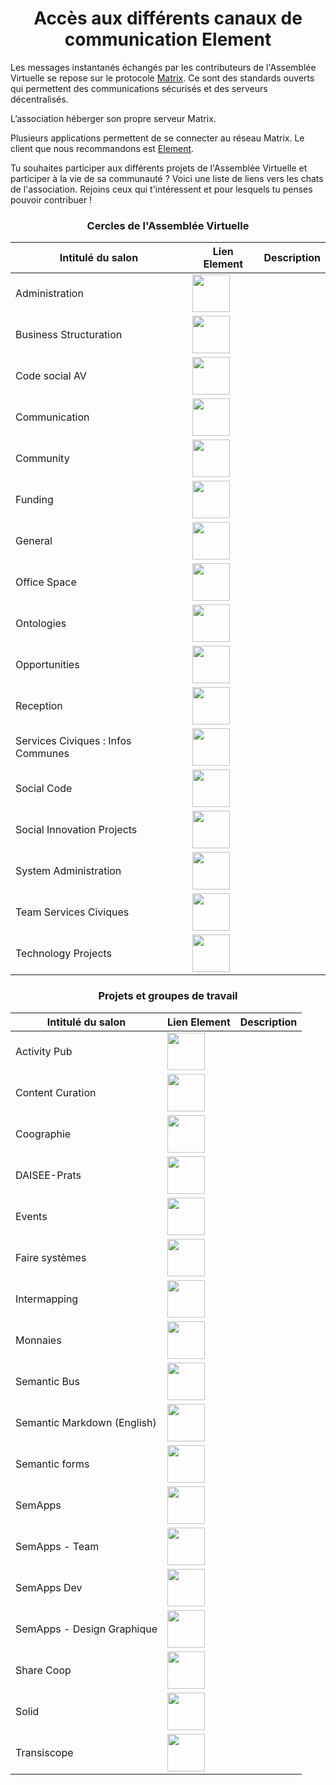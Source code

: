 # <center>Accès aux différents canaux de communication Element</center>

Les messages instantanés échangés par les contributeurs de l'Assemblée Virtuelle se repose sur le protocole [Matrix](https://matrix.org/). Ce sont des standards ouverts qui permettent des communications sécurisés et des serveurs décentralisés.

L’association héberger son propre serveur Matrix. 

Plusieurs applications permettent de se connecter au réseau Matrix. Le client que nous recommandons est [Element](https://element.io/).

Tu souhaites participer aux différents projets de l'Assemblée Virtuelle et participer à la vie de sa communauté ? Voici une liste de liens vers les chats de l'association. Rejoins ceux qui t'intéressent et pour lesquels tu penses pouvoir contribuer  ! 

### <center>Cercles de l'Assemblée Virtuelle</center>



| Intitulé du salon                  | Lien Element                                                                                                                                                                                  | Description |
| ---------------------------------- | --------------------------------------------------------------------------------------------------------------------------------------------------------------------------------------------- | ----------- |
| Administration                     | [<img src =https://pad.lescommuns.org/uploads/upload_cf598cb48dbfa0cc9a3da4af6b2c21d7.png style="width: 60px;"/>](https://riot.im/app/#/room/#admin:matrix.virtual-assembly.org)              |             |
| Business Structuration             | [<img src =https://pad.lescommuns.org/uploads/upload_cf598cb48dbfa0cc9a3da4af6b2c21d7.png style="width: 60px;"/>](https://riot.im/app/#/room/#business:matrix.virtual-assembly.org)           |             |
| Code social AV                     | [<img src =https://pad.lescommuns.org/uploads/upload_cf598cb48dbfa0cc9a3da4af6b2c21d7.png style="width: 60px;"/>](https://riot.im/app/#/room/#va-social-code:matrix.virtual-assembly.org)     |             |
| Communication                      | [<img src =https://pad.lescommuns.org/uploads/upload_cf598cb48dbfa0cc9a3da4af6b2c21d7.png style="width: 60px;"/>](https://riot.im/app/#/room/#comm:matrix.virtual-assembly.org)               |             |
| Community                          | [<img src =https://pad.lescommuns.org/uploads/upload_cf598cb48dbfa0cc9a3da4af6b2c21d7.png style="width: 60px;"/>](https://riot.im/app/#/room/#community:matrix.virtual-assembly.org)          |             |
| Funding                            | [<img src =https://pad.lescommuns.org/uploads/upload_cf598cb48dbfa0cc9a3da4af6b2c21d7.png style="width: 60px;"/>](https://riot.im/app/#/room/#funding:matrix.virtual-assembly.org)            |             |
| General                            | [<img src =https://pad.lescommuns.org/uploads/upload_cf598cb48dbfa0cc9a3da4af6b2c21d7.png style="width: 60px;"/>](https://riot.im/app/#/room/#general:matrix.virtual-assembly.org)            |             |
| Office Space                       | [<img src =https://pad.lescommuns.org/uploads/upload_cf598cb48dbfa0cc9a3da4af6b2c21d7.png style="width: 60px;"/>](https://riot.im/app/#/room/#office:matrix.virtual-assembly.org)             |             |
| Ontologies                         | [<img src =https://pad.lescommuns.org/uploads/upload_cf598cb48dbfa0cc9a3da4af6b2c21d7.png style="width: 60px;"/>](https://riot.im/app/#/room/#ontologies:matrix.virtual-assembly.org)         |             |
| Opportunities                      | [<img src =https://pad.lescommuns.org/uploads/upload_cf598cb48dbfa0cc9a3da4af6b2c21d7.png style="width: 60px;"/>](https://riot.im/app/#/room/#opportunities:matrix.virtual-assembly.org)      |             |
| Reception                          | [<img src =https://pad.lescommuns.org/uploads/upload_cf598cb48dbfa0cc9a3da4af6b2c21d7.png style="width: 60px;"/>](https://riot.im/app/#/room/#reception:matrix.virtual-assembly.org)          |             |
| Services Civiques : Infos Communes | [<img src =https://pad.lescommuns.org/uploads/upload_cf598cb48dbfa0cc9a3da4af6b2c21d7.png style="width: 60px;"/>](https://riot.im/app/#/room/!pPZPbMcRCxkRgjKuQq:matrix.org)                  |             |
| Social Code                        | [<img src =https://pad.lescommuns.org/uploads/upload_cf598cb48dbfa0cc9a3da4af6b2c21d7.png style="width: 60px;"/>](https://riot.im/app/#/room/#social-code:matrix.virtual-assembly.org)        |             |
| Social Innovation Projects         | [<img src =https://pad.lescommuns.org/uploads/upload_cf598cb48dbfa0cc9a3da4af6b2c21d7.png style="width: 60px;"/>](https://riot.im/app/#/room/#social-coord:matrix.virtual-assembly.org)       |             |
| System Administration              | [<img src =https://pad.lescommuns.org/uploads/upload_cf598cb48dbfa0cc9a3da4af6b2c21d7.png style="width: 60px;"/>](https://riot.im/app/#/room/#sysadmin:matrix.virtual-assembly.org)           |             |
| Team Services Civiques             | [<img src =https://pad.lescommuns.org/uploads/upload_cf598cb48dbfa0cc9a3da4af6b2c21d7.png style="width: 60px;"/>](https://riot.im/app/#/room/!NsmhjrnsoxtIKrgCWK:matrix.virtual-assembly.org) |             |
| Technology Projects                | [<img src =https://pad.lescommuns.org/uploads/upload_cf598cb48dbfa0cc9a3da4af6b2c21d7.png style="width: 60px;"/>](https://riot.im/app/#/room/#tech-coord:matrix.virtual-assembly.org)         |             |

### <center>Projets et groupes de travail </center>


| Intitulé du salon           | Lien Element                                                                                                                                                                                  | Description |
| --------------------------- | --------------------------------------------------------------------------------------------------------------------------------------------------------------------------------------------- | ----------- |
| Activity Pub                | [<img src =https://pad.lescommuns.org/uploads/upload_cf598cb48dbfa0cc9a3da4af6b2c21d7.png style="width: 60px;"/>](https://riot.im/app/#/room/#activitypub:matrix.virtual-assembly.org)        |             |
| Content Curation            | [<img src =https://pad.lescommuns.org/uploads/upload_cf598cb48dbfa0cc9a3da4af6b2c21d7.png style="width: 60px;"/>](https://riot.im/app/#/room/#curation:matrix.virtual-assembly.org)           |             |
| Coographie                  | [<img src =https://pad.lescommuns.org/uploads/upload_cf598cb48dbfa0cc9a3da4af6b2c21d7.png style="width: 60px;"/>](https://riot.im/app/#/room/!VZSaeBnZYBatDmKMao:matrix.virtual-assembly.org) |             |
| DAISEE-Prats                | [<img src =https://pad.lescommuns.org/uploads/upload_cf598cb48dbfa0cc9a3da4af6b2c21d7.png style="width: 60px;"/>](https://riot.im/app/#/room/#daisee:matrix.virtual-assembly.org)             |             |
| Events                      | [<img src =https://pad.lescommuns.org/uploads/upload_cf598cb48dbfa0cc9a3da4af6b2c21d7.png style="width: 60px;"/>](https://riot.im/app/#/room/#events:matrix.virtual-assembly.org)             |             |
| Faire systèmes              | [<img src =https://pad.lescommuns.org/uploads/upload_cf598cb48dbfa0cc9a3da4af6b2c21d7.png style="width: 60px;"/>](https://riot.im/app/#/room/#fairesystemes:matrix.virtual-assembly.org)      |             |
| Intermapping                | [<img src =https://pad.lescommuns.org/uploads/upload_cf598cb48dbfa0cc9a3da4af6b2c21d7.png style="width: 60px;"/>](https://riot.im/app/#/room/#intermapping:matrix.org)                        |             |
| Monnaies                    | [<img src =https://pad.lescommuns.org/uploads/upload_cf598cb48dbfa0cc9a3da4af6b2c21d7.png style="width: 60px;"/>](https://riot.im/app/#/room/#monnaies:matrix.virtual-assembly.org)           |             |
| Semantic Bus                | [<img src =https://pad.lescommuns.org/uploads/upload_cf598cb48dbfa0cc9a3da4af6b2c21d7.png style="width: 60px;"/>](https://riot.im/app/#/room/#semantic-bus:matrix.virtual-assembly.org)       |             |
| Semantic Markdown (English) | [<img src =https://pad.lescommuns.org/uploads/upload_cf598cb48dbfa0cc9a3da4af6b2c21d7.png style="width: 60px;"/>](https://riot.im/app/#/room/#semantic-markdown:matrix.virtual-assembly.org)  |             |
| Semantic forms              | [<img src =https://pad.lescommuns.org/uploads/upload_cf598cb48dbfa0cc9a3da4af6b2c21d7.png style="width: 60px;"/>](https://riot.im/app/#/room/#semantic_forms:matrix.org)                      |             |
| SemApps                     | [<img src =https://pad.lescommuns.org/uploads/upload_cf598cb48dbfa0cc9a3da4af6b2c21d7.png style="width: 60px;"/>](https://riot.im/app/#/room/#semapps:matrix.virtual-assembly.org)            |             |
| SemApps - Team              | [<img src =https://pad.lescommuns.org/uploads/upload_cf598cb48dbfa0cc9a3da4af6b2c21d7.png style="width: 60px;"/>](https://riot.im/app/#/room/!OTpDXnfEDObfyPYNAx:matrix.virtual-assembly.org) |             |
| SemApps Dev                 | [<img src =https://pad.lescommuns.org/uploads/upload_cf598cb48dbfa0cc9a3da4af6b2c21d7.png style="width: 60px;"/>](https://riot.im/app/#/room/#semapps-dev:matrix.virtual-assembly.org)        |             |
| SemApps - Design Graphique  | [<img src =https://pad.lescommuns.org/uploads/upload_cf598cb48dbfa0cc9a3da4af6b2c21d7.png style="width: 60px;"/>](https://riot.im/app/#/room/!kIEzmyjCVHqKMoLNUf:matrix.org)                  |             |
| Share Coop                  | [<img src =https://pad.lescommuns.org/uploads/upload_cf598cb48dbfa0cc9a3da4af6b2c21d7.png style="width: 60px;"/>](https://riot.im/app/#/room/#sharecoop:matrix.virtual-assembly.org)          |             |
| Solid                       | [<img src =https://pad.lescommuns.org/uploads/upload_cf598cb48dbfa0cc9a3da4af6b2c21d7.png style="width: 60px;"/>](https://riot.im/app/#/room/#solid:matrix.virtual-assembly.org)              |             |
| Transiscope | [<img src =https://pad.lescommuns.org/uploads/upload_cf598cb48dbfa0cc9a3da4af6b2c21d7.png style="width: 60px;"/>](https://riot.im/app/#/room/!styQuGlEOVBnVZCVil:matrix.virtual-assembly.org)|          |



